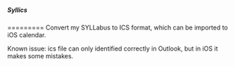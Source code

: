 ##### Syllics #####
=========
Convert my SYLLabus to ICS format, which can be imported to iOS calendar.

Known issue:
	ics file can only identified correctly in Outlook, but in iOS it makes some mistakes.

